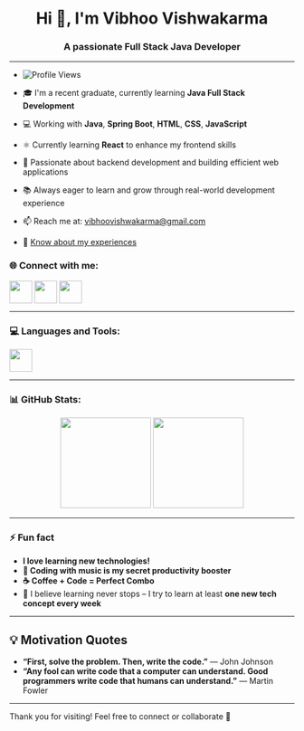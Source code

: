 <h1 align="center">Hi 👋, I'm <b>Vibhoo Vishwakarma</b></h1>
<h3 align="center">A passionate Full Stack Java Developer</h3>

---

- ![Profile Views](https://komarev.com/ghpvc/?username=VIBHOO12&color=blue)

- 🎓 I'm a recent graduate, currently learning **Java Full Stack Development**
  
- 💻 Working with **Java**, **Spring Boot**, **HTML**, **CSS**, **JavaScript**
  
- ⚛️ Currently learning **React** to enhance my frontend skills
  
- 🔧 Passionate about backend development and building efficient web applications
  
- 📚 Always eager to learn and grow through real-world development experience
  
- 📫 Reach me at: [vibhoovishwakarma@gmail.com](mailto:vibhoovishwakarma@gmail.com)
  
- 📄 [Know about my experiences](https://drive.google.com/file/d/1ZHXaUZTK6qrGDbPbBoNLUo64B8d4iVAM/view?usp=drive_link)


### 🌐 Connect with me:
<p align="left">
<a href="https://github.com/VIBHOO12" target="_blank"><img align="center" src="https://skillicons.dev/icons?i=github" height="40" /></a>
<a href="https://www.linkedin.com/in/vibhoo-vishwakarma-3350b3227/?utm_source=share&utm_campaign=share_via&utm_content=profile&utm_medium=android_app" target="_blank"><img align="center" src="https://skillicons.dev/icons?i=linkedin" height="40" /></a>
<a href="mailto:vibhoovishwakarma@gmail.com" target="_blank"><img align="center" src="https://skillicons.dev/icons?i=gmail" height="40" /></a>
</p>

---

### 💻 Languages and Tools:
<p align="left">
  <img src="https://skillicons.dev/icons?i=java,spring,html,css,js,react,mysql,git,github" height="40" />
</p>

---

### 📊 GitHub Stats:
<p align="center">
  <img src="https://github-readme-stats.vercel.app/api?username=VIBHOO12&show_icons=true&theme=tokyonight" height="160"/>
  <!-- <img src="https://github-readme-streak-stats.herokuapp.com/?user=VIBHOO12&theme=tokyonight" height="160"/> -->
  <img src="https://github-readme-stats.vercel.app/api/top-langs/?username=VIBHOO12&layout=compact&theme=tokyonight" height="160"/>
</p>

<!-- <p align="center">
  <img src="https://github-readme-stats.vercel.app/api/top-langs/?username=VIBHOO12&layout=compact&theme=tokyonight" height="160"/>
</p> -->

---

### ⚡ Fun fact
- **I love learning new technologies!**
- **🎵 Coding with music is my secret productivity booster**
- **☕ Coffee + Code = Perfect Combo**
- 🌱 I believe learning never stops – I try to learn at least **one new tech concept every week**
---

## 💡 Motivation Quotes
- **“First, solve the problem. Then, write the code.”** 
 — John Johnson
-  **“Any fool can write code that a computer can understand. Good programmers write code that humans can understand.”** 
 — Martin Fowler

---

Thank you for visiting! Feel free to connect or collaborate 🚀
